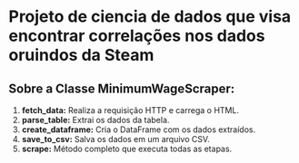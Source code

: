# Projeto de ciencia de dados que visa encontrar correlações nos dados oruindos da Steam

## Sobre a Classe MinimumWageScraper:
1. <b>fetch_data:</b> Realiza a requisição HTTP e carrega o HTML.
2. <b>parse_table:</b> Extrai os dados da tabela.
3. <b>create_dataframe:</b> Cria o DataFrame com os dados extraídos.
4. <b>save_to_csv:</b> Salva os dados em um arquivo CSV.
5. <b>scrape:</b> Método completo que executa todas as etapas.